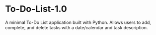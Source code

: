 # To-Do-List-1.0
A minimal To-Do List application built with Python. Allows users to add, complete, and delete tasks with a date/calendar and task description.

